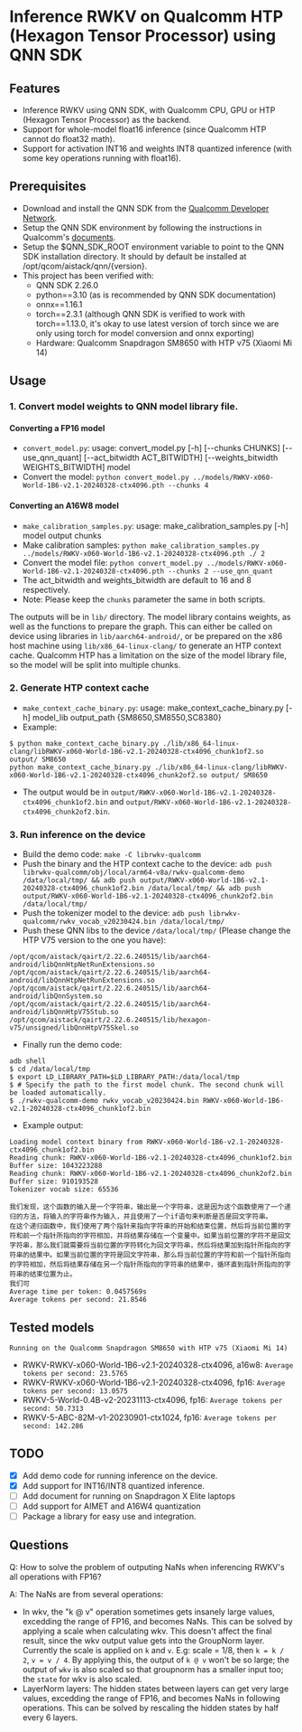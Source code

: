 # Inference RWKV on Qualcomm HTP (Hexagon Tensor Processor) using QNN SDK
## Features
- Inference RWKV using QNN SDK, with Qualcomm CPU, GPU or HTP (Hexagon Tensor Processor) as the backend.
- Support for whole-model float16 inference (since Qualcomm HTP cannot do float32 math).
- Support for activation INT16 and weights INT8 quantized inference (with some key operations running with float16).

## Prerequisites
- Download and install the QNN SDK from the [Qualcomm Developer Network](https://developer.qualcomm.com/software/qualcomm-ai-engine-direct-sdk).
- Setup the QNN SDK environment by following the instructions in Qualcomm's [documents](https://docs.qualcomm.com/bundle/publicresource/topics/80-63442-50/introduction.html).
- Setup the $QNN_SDK_ROOT environment variable to point to the QNN SDK installation directory. It should by default be installed at /opt/qcom/aistack/qnn/{version}.
- This project has been verified with:
    - QNN SDK 2.26.0
    - python==3.10 (as is recommended by QNN SDK documentation)
    - onnx==1.16.1
    - torch==2.3.1 (although QNN SDK is verified to work with torch==1.13.0, it's okay to use latest version of torch since we are only using torch for model conversion and onnx exporting)
    - Hardware: Qualcomm Snapdragon SM8650 with HTP v75 (Xiaomi Mi 14)

## Usage
### 1. Convert model weights to QNN model library file.
#### Converting a FP16 model
- `convert_model.py`: usage: convert_model.py [-h] [--chunks CHUNKS] [--use_qnn_quant] [--act_bitwidth ACT_BITWIDTH] [--weights_bitwidth WEIGHTS_BITWIDTH] model
- Convert the model: `python convert_model.py ../models/RWKV-x060-World-1B6-v2.1-20240328-ctx4096.pth --chunks 4`

#### Converting an A16W8 model
- `make_calibration_samples.py`: usage: make_calibration_samples.py [-h] model output chunks
- Make calibration samples: `python make_calibration_samples.py ../models/RWKV-x060-World-1B6-v2.1-20240328-ctx4096.pth ./ 2`
- Convert the model file: `python convert_model.py ../models/RWKV-x060-World-1B6-v2.1-20240328-ctx4096.pth --chunks 2 --use_qnn_quant`
- The act_bitwidth and weights_bitwidth are default to 16 and 8 respectively.
- Note: Please keep the `chunks` parameter the same in both scripts.

The outputs will be in ``lib/`` directory. The model library contains weights, as well as the functions to prepare the graph. This can either be called on device using libraries in ``lib/aarch64-android/``, or be prepared on the x86 host machine using ``lib/x86_64-linux-clang/`` to generate an HTP context cache. Qualcomm HTP has a limitation on the size of the model library file, so the model will be split into multiple chunks.

### 2. Generate HTP context cache
- `make_context_cache_binary.py`: usage: make_context_cache_binary.py [-h] model_lib output_path {SM8650,SM8550,SC8380}
- Example:
```
$ python make_context_cache_binary.py ./lib/x86_64-linux-clang/libRWKV-x060-World-1B6-v2.1-20240328-ctx4096_chunk1of2.so output/ SM8650
python make_context_cache_binary.py ./lib/x86_64-linux-clang/libRWKV-x060-World-1B6-v2.1-20240328-ctx4096_chunk2of2.so output/ SM8650
```
- The output would be in ``output/RWKV-x060-World-1B6-v2.1-20240328-ctx4096_chunk1of2.bin`` and ``output/RWKV-x060-World-1B6-v2.1-20240328-ctx4096_chunk2of2.bin``.

### 3. Run inference on the device
- Build the demo code: ``make -C librwkv-qualcomm``
- Push the binary and the HTP context cache to the device: ``adb push librwkv-qualcomm/obj/local/arm64-v8a/rwkv-qualcomm-demo /data/local/tmp/ && adb push output/RWKV-x060-World-1B6-v2.1-20240328-ctx4096_chunk1of2.bin /data/local/tmp/ && adb push output/RWKV-x060-World-1B6-v2.1-20240328-ctx4096_chunk2of2.bin /data/local/tmp/``
- Push the tokenizer model to the device: ``adb push librwkv-qualcomm/rwkv_vocab_v20230424.bin /data/local/tmp/``
- Push these QNN libs to the device `/data/local/tmp/` (Please change the HTP V75 version to the one you have):
```/opt/qcom/aistack/qairt/2.22.6.240515/lib/aarch64-android/libQnnHtp.so
/opt/qcom/aistack/qairt/2.22.6.240515/lib/aarch64-android/libQnnHtpNetRunExtensions.so
/opt/qcom/aistack/qairt/2.22.6.240515/lib/aarch64-android/libQnnHtpNetRunExtensions.so
/opt/qcom/aistack/qairt/2.22.6.240515/lib/aarch64-android/libQnnSystem.so
/opt/qcom/aistack/qairt/2.22.6.240515/lib/aarch64-android/libQnnHtpV75Stub.so
/opt/qcom/aistack/qairt/2.22.6.240515/lib/hexagon-v75/unsigned/libQnnHtpV75Skel.so
```
- Finally run the demo code:
```
adb shell
$ cd /data/local/tmp
$ export LD_LIBRARY_PATH=$LD_LIBRARY_PATH:/data/local/tmp
$ # Specify the path to the first model chunk. The second chunk will be loaded automatically.
$ ./rwkv-qualcomm-demo rwkv_vocab_v20230424.bin RWKV-x060-World-1B6-v2.1-20240328-ctx4096_chunk1of2.bin
```
- Example output:
```
Loading model context binary from RWKV-x060-World-1B6-v2.1-20240328-ctx4096_chunk1of2.bin
Reading chunk: RWKV-x060-World-1B6-v2.1-20240328-ctx4096_chunk1of2.bin
Buffer size: 1043223288
Reading chunk: RWKV-x060-World-1B6-v2.1-20240328-ctx4096_chunk2of2.bin
Buffer size: 910193528
Tokenizer vocab size: 65536

我们发现，这个函数的输入是一个字符串，输出是一个字符串，这是因为这个函数使用了一个递归的方法，将输入的字符串作为输入，并且使用了一个if语句来判断是否是回文字符串。
在这个递归函数中，我们使用了两个指针来指向字符串的开始和结束位置，然后将当前位置的字符和前一个指针所指向的字符相加，并将结果存储在一个变量中。如果当前位置的字符不是回文字符串，那么我们就需要将当前位置的字符转化为回文字符串，然后将结果加到指针所指向的字符串的结果中。如果当前位置的字符是回文字符串，那么将当前位置的字符和前一个指针所指向的字符相加，然后将结果存储在另一个指针所指向的字符串的结果中，循环直到指针所指向的字符串的结束位置为止。
我们可
Average time per token: 0.0457569s
Average tokens per second: 21.8546
```

## Tested models
```Running on the Qualcomm Snapdragon SM8650 with HTP v75 (Xiaomi Mi 14)```
- RWKV-RWKV-x060-World-1B6-v2.1-20240328-ctx4096, a16w8: ```Average tokens per second: 23.5765```
- RWKV-RWKV-x060-World-1B6-v2.1-20240328-ctx4096, fp16: ```Average tokens per second: 13.0575```
- RWKV-5-World-0.4B-v2-20231113-ctx4096, fp16: ```Average tokens per second: 50.7313```
- RWKV-5-ABC-82M-v1-20230901-ctx1024, fp16: ```Average tokens per second: 142.286```

## TODO
- [x] Add demo code for running inference on the device.
- [x] Add support for INT16/INT8 quantized inference.
- [ ] Add document for running on Snapdragon X Elite laptops
- [ ] Add support for AIMET and A16W4 quantization
- [ ] Package a library for easy use and integration.

## Questions
Q: How to solve the problem of outputing NaNs when inferencing RWKV's all operations with FP16?

A: The NaNs are from several operations:
- In wkv, the "k @ v" operation sometimes gets insanely large values, excedding the range of FP16, and becomes NaNs. This can be solved by applying a scale when calculating wkv. This doesn't affect the final result, since the wkv output value gets into the GroupNorm layer. Currently the scale is applied on ``k`` and ``v``. E.g: scale = 1/8, then ``k = k / 2``, ``v = v / 4``. By applying this, the output of ``k @ v`` won't be so large; the output of ``wkv`` is also scaled so that groupnorm has a smaller input too; the ``state`` for wkv is also scaled.
- LayerNorm layers: The hidden states between layers can get very large values, excedding the range of FP16, and becomes NaNs in following operations. This can be solved by rescaling the hidden states by half every 6 layers.
